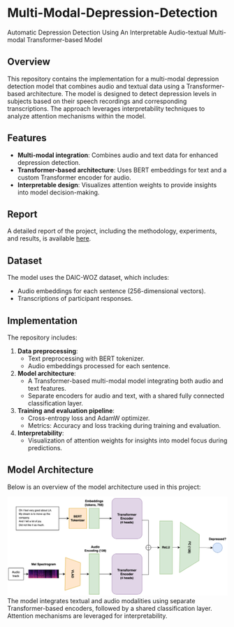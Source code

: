 # Multi-Modal-Depression-Detection
Automatic Depression Detection Using An Interpretable Audio-textual Multi-modal Transformer-based Model

## Overview
This repository contains the implementation for a multi-modal depression detection model that combines audio and textual data using a Transformer-based architecture. The model is designed to detect depression levels in subjects based on their speech recordings and corresponding transcriptions. The approach leverages interpretability techniques to analyze attention mechanisms within the model.

## Features
- **Multi-modal integration**: Combines audio and text data for enhanced depression detection.
- **Transformer-based architecture**: Uses BERT embeddings for text and a custom Transformer encoder for audio.
- **Interpretable design**: Visualizes attention weights to provide insights into model decision-making.

## Report
A detailed report of the project, including the methodology, experiments, and results, is available [here](https://github.com/mehrshad-sdtn/Multi-Modal-Depression-Detection/blob/master/NLP-Report.pdf).

## Dataset
The model uses the DAIC-WOZ dataset, which includes:
- Audio embeddings for each sentence (256-dimensional vectors).
- Transcriptions of participant responses.

## Implementation
The repository includes:
1. **Data preprocessing**:
   - Text preprocessing with BERT tokenizer.
   - Audio embeddings processed for each sentence.
2. **Model architecture**:
   - A Transformer-based multi-modal model integrating both audio and text features.
   - Separate encoders for audio and text, with a shared fully connected classification layer.
3. **Training and evaluation pipeline**:
   - Cross-entropy loss and AdamW optimizer.
   - Metrics: Accuracy and loss tracking during training and evaluation.
4. **Interpretability**:
   - Visualization of attention weights for insights into model focus during predictions.
  
## Model Architecture
Below is an overview of the model architecture used in this project:

![Model Architecture](arch.png)
The model integrates textual and audio modalities using separate Transformer-based encoders, followed by a shared classification layer. Attention mechanisms are leveraged for interpretability.




